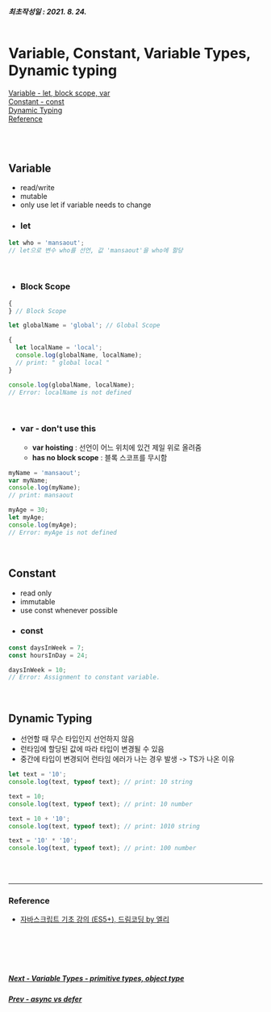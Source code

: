 ##### 최초작성일 : 2021. 8. 24.<br><br>

# Variable, Constant, Variable Types, Dynamic typing

[Variable - let, block scope, var](#variable)  
[Constant - const](#constant)  
[Dynamic Typing](#dynamic-typing)  
[Reference](#reference)

<br><br>

## **Variable**

- read/write
- mutable
- only use let if variable needs to change
- ### **let**

```js
let who = 'mansaout';
// let으로 변수 who를 선언, 값 'mansaout'을 who에 할당
```

<br>

- ### **Block Scope**

```js
{
} // Block Scope

let globalName = 'global'; // Global Scope

{
  let localName = 'local';
  console.log(globalName, localName);
  // print: " global local "
}

console.log(globalName, localName);
// Error: localName is not defined
```

<br>

- ### **var - don't use this**
  - **var hoisting** : 선언이 어느 위치에 있건 제일 위로 올려줌
  - **has no block scope** : 블록 스코프를 무시함

```js
myName = 'mansaout';
var myName;
console.log(myName);
// print: mansaout

myAge = 30;
let myAge;
console.log(myAge);
// Error: myAge is not defined
```

<br>

## **Constant**

- read only
- immutable
- use const whenever possible
- ### **const**

```js
const daysInWeek = 7;
const hoursInDay = 24;

daysInWeek = 10;
// Error: Assignment to constant variable.
```

<br>

## **Dynamic Typing**

- 선언할 때 무슨 타입인지 선언하지 않음
- 런타임에 할당된 값에 따라 타입이 변경될 수 있음
- 중간에 타입이 변경되어 런타임 에러가 나는 경우 발생 -> TS가 나온 이유

```js
let text = '10';
console.log(text, typeof text); // print: 10 string

text = 10;
console.log(text, typeof text); // print: 10 number

text = 10 + '10';
console.log(text, typeof text); // print: 1010 string

text = '10' * '10';
console.log(text, typeof text); // print: 100 number
```

<br><br>

---

### **Reference**

- [자바스크립트 기초 강의 (ES5+), 드림코딩 by 엘리](https://www.youtube.com/playlist?list=PLv2d7VI9OotTVOL4QmPfvJWPJvkmv6h-2)

## <br><br>

##### [Next - Variable Types - primitive types, object type](/Javascript/basic_03_variable_type.md)

##### [Prev - async vs defer]()
